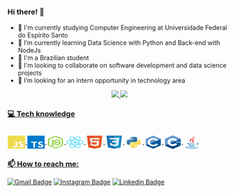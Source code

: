 ##

### Hi there! 👋

- 🔭 I'm currently studying Computer Engineering at Universidade Federal do Espírito Santo
- 🌱 I’m currently learning Data Science with Python and Back-end with NodeJs
- 📍 I'm a Brazilian student
- 🤝 I'm looking to collaborate on software development and data science projects
- 🤔 I’m looking for an intern opportunity in technology area

<div align="center">
  <a href="https://github.com/andradearthurf">
  <img height="180em" src="https://github-readme-stats.vercel.app/api?username=andradearthurf&show_icons=true&theme=dark&include_all_commits=true&count_private=true"/>
  <img height="180em" src="https://github-readme-stats.vercel.app/api/top-langs/?username=andradearthurf&layout=compact&langs_count=7&theme=dark"/>
</div>

### 💻 Tech knowledge
  
  <div style="display: inline_block"><br>
  <img align="center" alt="Arthur-Js" height="30" width="40" src="https://raw.githubusercontent.com/devicons/devicon/master/icons/javascript/javascript-plain.svg">
  <img align="center" alt="Arthur-Ts" height="30" width="40" src="https://raw.githubusercontent.com/devicons/devicon/master/icons/typescript/typescript-plain.svg">
  <img align="center" alt="Arthur-node" height="30" width="40" src="https://raw.githubusercontent.com/devicons/devicon/master/icons/nodejs/nodejs-original.svg">
  <img align="center" alt="Arthur-React" height="30" width="40" src="https://raw.githubusercontent.com/devicons/devicon/master/icons/react/react-original.svg">
  <img align="center" alt="Arthur-HTML" height="30" width="40" src="https://raw.githubusercontent.com/devicons/devicon/master/icons/html5/html5-original.svg">
  <img align="center" alt="Arthur-CSS" height="30" width="40" src="https://raw.githubusercontent.com/devicons/devicon/master/icons/css3/css3-original.svg">
  <img align="center" alt="Arthur-Python" height="30" width="40" src="https://raw.githubusercontent.com/devicons/devicon/master/icons/python/python-original.svg">
  <img align="center" alt="Arthur-Python" height="30" width="40" src="https://raw.githubusercontent.com/devicons/devicon/master/icons/c/c-original.svg">
  <img align="center" alt="Arthur-Python" height="30" width="40" src="https://raw.githubusercontent.com/devicons/devicon/master/icons/cplusplus/cplusplus-original.svg">
  <img align="center" alt="Arthur-Python" height="30" width="40" src="https://raw.githubusercontent.com/devicons/devicon/master/icons/java/java-original.svg">
</div>
  
  ### 📫 How to reach me:
  [![Gmail Badge](https://img.shields.io/badge/-Gmail-c14438?style=flat-square&logo=Gmail&logoColor=white&link=mailto:andradearthurf@gmail.com)](mailto:andradearthurf@gmail.com)
  [![Instagram Badge](https://img.shields.io/badge/-Instagram-c14438?style=flat-square&logo=Instagram&logoColor=white&link=https://www.instagram.com/andradearthurf/)](https://www.instagram.com/andradearthurf/)
   [![Linkedin Badge](https://img.shields.io/badge/-Linkedin-blue?style=flat-square&logo=Linkedin&logoColor=white&link=https://www.linkedin.com/in/arthur-de-andrade-ferreira-224551249/)](https://www.linkedin.com/in/arthur-de-andrade-ferreira-224551249/)
  
  
 

